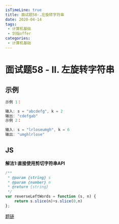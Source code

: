 ```yaml
---
isTimeLine: true
title: 面试题58-.左旋转字符串
date: 2020-04-14
tags:
 - 计算机基础
 - 剑指offer
categories:
 - 计算机基础
---
```

# 面试题58 - II. 左旋转字符串
## 示例
```js
示例 1：

输入: s = "abcdefg", k = 2
输出: "cdefgab"
示例 2：

输入: s = "lrloseumgh", k = 6
输出: "umghlrlose"
```
## JS
**解法1:直接使用剪切字符串API**
```js
/**
 * @param {string} s
 * @param {number} n
 * @return {string}
 */
var reverseLeftWords = function (s, n) {
    return s.slice(n)+s.slice(0,n)
};
```
[题链](https://leetcode-cn.com/problems/zuo-xuan-zhuan-zi-fu-chuan-lcof/)

